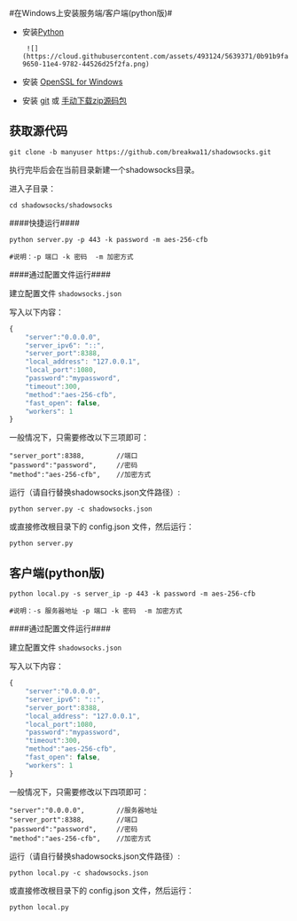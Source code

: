 #在Windows上安装服务端/客户端(python版)#

* 安装[Python]

       ![](https://cloud.githubusercontent.com/assets/493124/5639371/0b91b9fa-9650-11e4-9782-44526d25f2fa.png)

* 安装 [OpenSSL for Windows]
* 安装 [git] 或 [手动下载zip源码包]

获取源代码
-----
`git clone -b manyuser https://github.com/breakwa11/shadowsocks.git`

执行完毕后会在当前目录新建一个shadowsocks目录。

进入子目录：

    cd shadowsocks/shadowsocks

####快捷运行####
```
python server.py -p 443 -k password -m aes-256-cfb

#说明：-p 端口 -k 密码  -m 加密方式
```

####通过配置文件运行####

建立配置文件 `shadowsocks.json`

写入以下内容：
```javascript
{
    "server":"0.0.0.0",
    "server_ipv6": "::",
    "server_port":8388,
    "local_address": "127.0.0.1",
    "local_port":1080,
    "password":"mypassword",
    "timeout":300,
    "method":"aes-256-cfb",
    "fast_open": false,
    "workers": 1
}
```
一般情况下，只需要修改以下三项即可：
```
"server_port":8388,        //端口
"password":"password",     //密码
"method":"aes-256-cfb",    //加密方式
```

运行（请自行替换shadowsocks.json文件路径）:

    python server.py -c shadowsocks.json

或直接修改根目录下的 config.json 文件，然后运行：

    python server.py


客户端(python版)
-----

```
python local.py -s server_ip -p 443 -k password -m aes-256-cfb

#说明：-s 服务器地址 -p 端口 -k 密码  -m 加密方式
```

####通过配置文件运行####

建立配置文件 `shadowsocks.json`

写入以下内容：
```javascript
{
    "server":"0.0.0.0",
    "server_ipv6": "::",
    "server_port":8388,
    "local_address": "127.0.0.1",
    "local_port":1080,
    "password":"mypassword",
    "timeout":300,
    "method":"aes-256-cfb",
    "fast_open": false,
    "workers": 1
}
```


一般情况下，只需要修改以下四项即可：
```
"server":"0.0.0.0",        //服务器地址
"server_port":8388,        //端口
"password":"password",     //密码
"method":"aes-256-cfb",    //加密方式
```

运行（请自行替换shadowsocks.json文件路径）:

    python local.py -c shadowsocks.json

或直接修改根目录下的 config.json 文件，然后运行：

    python local.py










[手动下载zip源码包]:            https://github.com/breakwa11/shadowsocks
[git]:                        http://git-scm.com/download/
[python]:                     https://www.python.org/downloads/windows/
[OpenSSL for Windows]:        https://slproweb.com/products/Win32OpenSSL.html